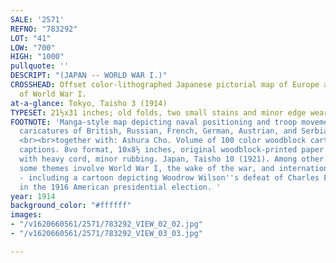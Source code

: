```yaml
---
SALE: '2571'
REFNO: "783292"
LOT: "41"
LOW: "700"
HIGH: "1000"
pullquote: ''
DESCRIPT: "(JAPAN -- WORLD WAR I.)"
CROSSHEAD: Offset color-lithographed Japanese pictorial map of Europe at the outset
  of World War I.
at-a-glance: Tokyo, Taisho 3 (1914)
TYPESET: 21½x31 inches; old folds, two small stains and minor edge wear.
FOOTNOTE: 'Manga-style map depicting naval positioning and troop movements with large
  caricatures of British, Russian, French, German, Austrian, and Serbian soldiers.
  <br><br>together with: Ashura Cho. Volume of 100 color woodblock cartoons with printed
  captions. 8vo format, 10x8½ inches, original woodblock-printed paper boards stitched
  with heavy cord, minor rubbing. Japan, Taisho 10 (1921). Among other general topics,
  some themes involve World War I, the wake of the war, and international politics
  - including a cartoon depicting Woodrow Wilson''s defeat of Charles Evans Hughes
  in the 1916 American presidential election. '
year: 1914
background_color: "#ffffff"
images:
- "/v1620660561/2571/783292_VIEW_02_02.jpg"
- "/v1620660561/2571/783292_VIEW_03_03.jpg"

---
```

